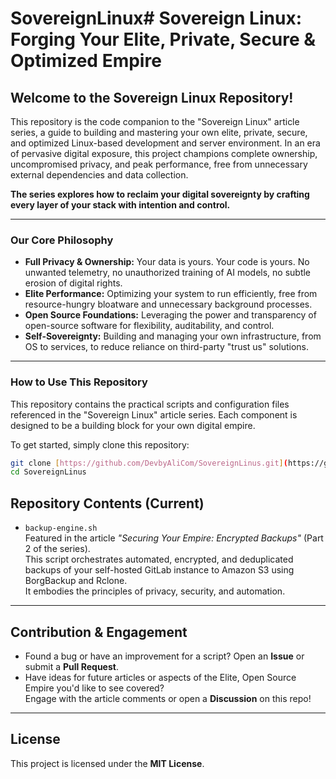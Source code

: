 # SovereignLinux# Sovereign Linux: Forging Your Elite, Private, Secure & Optimized Empire

## Welcome to the Sovereign Linux Repository!

This repository is the code companion to the "Sovereign Linux" article series, a guide to building and mastering your own elite, private, secure, and optimized Linux-based development and server environment. In an era of pervasive digital exposure, this project champions complete ownership, uncompromised privacy, and peak performance, free from unnecessary external dependencies and data collection.

**The series explores how to reclaim your digital sovereignty by crafting every layer of your stack with intention and control.**

---

### **Our Core Philosophy**

* **Full Privacy & Ownership:** Your data is yours. Your code is yours. No unwanted telemetry, no unauthorized training of AI models, no subtle erosion of digital rights.
* **Elite Performance:** Optimizing your system to run efficiently, free from resource-hungry bloatware and unnecessary background processes.
* **Open Source Foundations:** Leveraging the power and transparency of open-source software for flexibility, auditability, and control.
* **Self-Sovereignty:** Building and managing your own infrastructure, from OS to services, to reduce reliance on third-party "trust us" solutions.

---


### **How to Use This Repository** 

This repository contains the practical scripts and configuration files referenced in the "Sovereign Linux" article series. Each component is designed to be a building block for your own digital empire.

To get started, simply clone this repository:

```bash
git clone [https://github.com/DevbyAliCom/SovereignLinus.git](https://github.com/DevbyAliCom/SovereignLinus.git) # Or your updated repo URL
cd SovereignLinus
```
## **Repository Contents (Current)**

- `backup-engine.sh`  
  Featured in the article *"Securing Your Empire: Encrypted Backups"* (Part 2 of the series).  
  This script orchestrates automated, encrypted, and deduplicated backups of your self-hosted GitLab instance to Amazon S3 using BorgBackup and Rclone.  
  It embodies the principles of privacy, security, and automation.

---

## **Contribution & Engagement**

- Found a bug or have an improvement for a script? Open an **Issue** or submit a **Pull Request**.
- Have ideas for future articles or aspects of the Elite, Open Source Empire you'd like to see covered?  
  Engage with the article comments or open a **Discussion** on this repo!

---

## **License**

This project is licensed under the **MIT License**.

